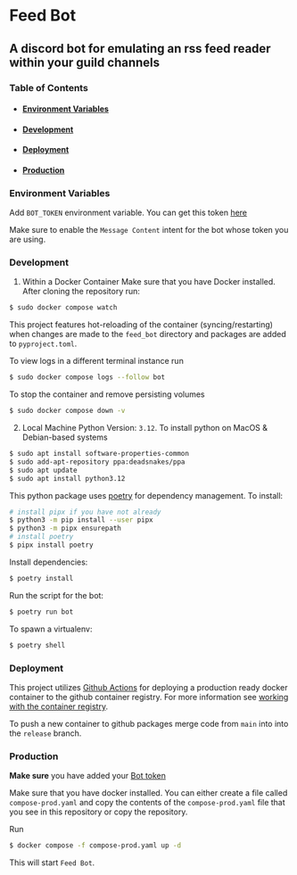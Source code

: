 # Feed Bot

A discord bot for emulating an rss feed reader within your guild channels
---
### Table of Contents
- #### [Environment Variables](#environment-variables)
- #### [Development](#development)
- #### [Deployment](#deployment)
- #### [Production](#production)

### Environment Variables

Add `BOT_TOKEN` environment variable. You can get this token [here](https://discord.com/developers/applications/1198387310014767104/information)


Make sure to enable the `Message Content` intent for the bot whose token you are using.

### Development

1. Within a Docker Container
Make sure that you have Docker installed. After cloning the repository run:
```bash
$ sudo docker compose watch
```

This project features hot-reloading of the container (syncing/restarting) when changes are made to the `feed_bot` directory and packages are added to `pyproject.toml`.

To view logs in a different terminal instance run
```bash
$ sudo docker compose logs --follow bot
```

To stop the container and remove persisting volumes
```bash
$ sudo docker compose down -v
```

2. Local Machine
Python Version: `3.12`. To install python on MacOS & Debian-based systems
```bash
$ sudo apt install software-properties-common
$ sudo add-apt-repository ppa:deadsnakes/ppa
$ sudo apt update
$ sudo apt install python3.12
```

This python package uses [poetry](https://python-poetry.org/docs/) for dependency management. To install:
```bash
# install pipx if you have not already
$ python3 -m pip install --user pipx
$ python3 -m pipx ensurepath
# install poetry
$ pipx install poetry
```

Install dependencies:
```bash
$ poetry install
```

Run the script for the bot:
```bash
$ poetry run bot
```

To spawn a virtualenv:
```bash
$ poetry shell
```

### Deployment

This project utilizes [Github Actions](https://docs.github.com/en/packages/managing-github-packages-using-github-actions-workflows/publishing-and-installing-a-package-with-github-actions#publishing-a-package-using-an-action) for deploying a production ready docker container to the github container registry. For more information see [working with the container registry](https://docs.github.com/en/packages/working-with-a-github-packages-registry/working-with-the-container-registry).

To push a new container to github packages merge code from `main` into into the `release` branch.

### Production

**Make sure** you have added your [Bot token](#environment-variables)

Make sure that you have docker installed. You can either create a file called `compose-prod.yaml` and copy the contents of the `compose-prod.yaml` file that you see in this repository or copy the repository.

Run
```bash
$ docker compose -f compose-prod.yaml up -d
```
This will start `Feed Bot`.

